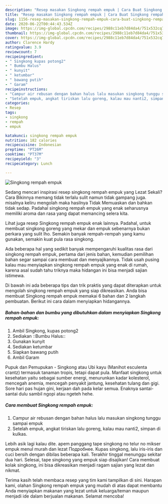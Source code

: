 ```yaml
---
description: "Resep masakan Singkong rempah empuk | Cara Buat Singkong rempah empuk Yang Sedap"
title: "Resep masakan Singkong rempah empuk | Cara Buat Singkong rempah empuk Yang Sedap"
slug: 1156-resep-masakan-singkong-rempah-empuk-cara-buat-singkong-rempah-empuk-yang-sedap
date: 2020-06-22T00:44:43.534Z
image: https://img-global.cpcdn.com/recipes/2988c11eb7d84da4/751x532cq70/singkong-rempah-empuk-foto-resep-utama.jpg
thumbnail: https://img-global.cpcdn.com/recipes/2988c11eb7d84da4/751x532cq70/singkong-rempah-empuk-foto-resep-utama.jpg
cover: https://img-global.cpcdn.com/recipes/2988c11eb7d84da4/751x532cq70/singkong-rempah-empuk-foto-resep-utama.jpg
author: Clarence Hardy
ratingvalue: 3.9
reviewcount: 7
recipeingredient:
- " Singkong kupas potong2"
- " Bumbu Halus"
- " kunyit"
- " ketumbar"
- " bawang putih"
- " Garam"
recipeinstructions:
- "Campur air rebusan dengan bahan halus lalu masukan singkong tunggu sampai empuk"
- "Setelah empuk, angkat tiriskan lalu goreng, kalau mau nanti2, simpan di kulkas."
categories:
- Resep
tags:
- singkong
- rempah
- empuk

katakunci: singkong rempah empuk 
nutrition: 182 calories
recipecuisine: Indonesian
preptime: "PT26M"
cooktime: "PT37M"
recipeyield: "3"
recipecategory: Lunch

---
```



![Singkong rempah empuk](https://img-global.cpcdn.com/recipes/2988c11eb7d84da4/751x532cq70/singkong-rempah-empuk-foto-resep-utama.jpg)

Sedang mencari inspirasi resep singkong rempah empuk yang Lezat Sekali? Cara Bikinnya memang tidak terlalu sulit namun tidak gampang juga. misalnya keliru mengolah maka hasilnya Tidak Memuaskan dan bahkan tidak sedap. Padahal singkong rempah empuk yang enak seharusnya memiliki aroma dan rasa yang dapat memancing selera kita.

Lihat juga resep Singkong rempah empuk enak lainnya. Padahal, untuk membuat singkong goreng yang mekar dan empuk sebenarnya bukan perkara yang sulit lho. Semakin banyak rempah-rempah yang kamu gunakan, semakin kuat pula rasa singkong.

Ada beberapa hal yang sedikit banyak mempengaruhi kualitas rasa dari singkong rempah empuk, pertama dari jenis bahan, kemudian pemilihan bahan segar sampai cara membuat dan menyajikannya. Tidak usah pusing kalau mau menyiapkan singkong rempah empuk yang enak di rumah, karena asal sudah tahu triknya maka hidangan ini bisa menjadi sajian istimewa.


Di bawah ini ada beberapa tips dan trik praktis yang dapat diterapkan untuk mengolah singkong rempah empuk yang siap dikreasikan. Anda bisa membuat Singkong rempah empuk memakai 6 bahan dan 2 langkah pembuatan. Berikut ini cara dalam menyiapkan hidangannya.

<!--inarticleads1-->

##### Bahan-bahan dan bumbu yang dibutuhkan dalam menyiapkan Singkong rempah empuk:

1. Ambil  Singkong, kupas potong2
1. Sediakan  ::Bumbu Halus::
1. Gunakan  kunyit
1. Sediakan  ketumbar
1. Siapkan  bawang putih
1. Ambil  Garam


Pupuk dan Pemupukan - Singkong atau Ubi kayu (Manihot esculenta crantz) termasuk tanaman tropis, tetapi dapat pula. Manfaat singkong untuk kesehatan yaitu sebagai sumber energi, menurunkan kadar kolesterol, mencegah anemia, mencegah penyakit jantung, kesehatan tulang dan gigi. Sore hari pas hujan gini, kerjaan dah pada kelar semua. Enaknya santai-santai dulu sambil ngopi atau ngeteh hehe. 

<!--inarticleads2-->

##### Cara membuat Singkong rempah empuk:

1. Campur air rebusan dengan bahan halus lalu masukan singkong tunggu sampai empuk
1. Setelah empuk, angkat tiriskan lalu goreng, kalau mau nanti2, simpan di kulkas.


Lebih asik lagi kalau dite. apem panggang tape singkong no telur no mikser empuk menul murah dan lezat Подробнее. Kupas singkong, lalu iris-iris dan cuci bersih dengan dibilas beberapa kali. Terakhir tinggal menunggu sekitar dua hari. Selesai, tape singkong yang empuk siap disajikan! Cara membuat kolak singkong, ini bisa dikreasikan menjadi ragam sajian yang lezat dan nikmat. 

Terima kasih telah membaca resep yang tim kami tampilkan di sini. Harapan kami, olahan Singkong rempah empuk yang mudah di atas dapat membantu Anda menyiapkan makanan yang lezat untuk keluarga/teman maupun menjadi ide dalam berjualan makanan. Selamat mencoba!
